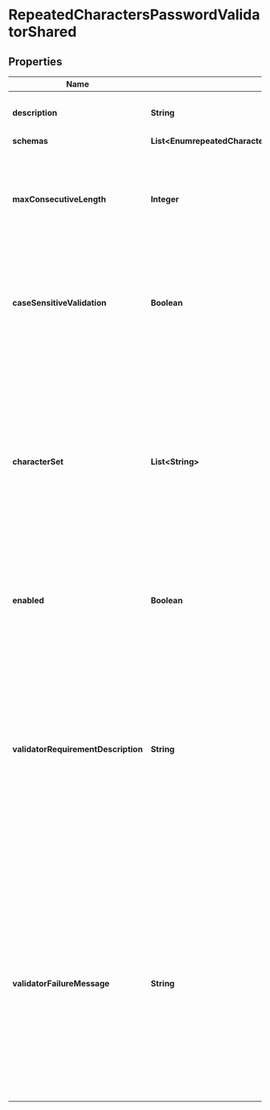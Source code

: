 

# RepeatedCharactersPasswordValidatorShared


## Properties

| Name | Type | Description | Notes |
|------------ | ------------- | ------------- | -------------|
|**description** | **String** | A description for this Password Validator |  [optional] |
|**schemas** | **List&lt;EnumrepeatedCharactersPasswordValidatorSchemaUrn&gt;** |  |  |
|**maxConsecutiveLength** | **Integer** | Specifies the maximum number of times that any character can appear consecutively in a password value. |  |
|**caseSensitiveValidation** | **Boolean** | Indicates whether this password validator should treat password characters in a case-sensitive manner. |  |
|**characterSet** | **List&lt;String&gt;** | Specifies a set of characters that should be considered equivalent for the purpose of this password validator. This can be used, for example, to ensure that passwords contain no more than three consecutive digits. |  [optional] |
|**enabled** | **Boolean** | Indicates whether the password validator is enabled for use. |  |
|**validatorRequirementDescription** | **String** | Specifies a message that can be used to describe the requirements imposed by this password validator to end users. If a value is provided for this property, then it will override any description that may have otherwise been generated by the validator. |  [optional] |
|**validatorFailureMessage** | **String** | Specifies a message that may be provided to the end user in the event that a proposed password is rejected by this validator. If a value is provided for this property, then it will override any failure message that may have otherwise been generated by the validator. |  [optional] |



